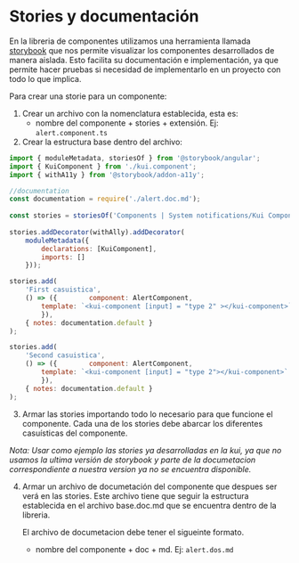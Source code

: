 # Stories y documentación

En la libreria de componentes utilizamos una herramienta llamada [storybook](https://storybook.js.org) que nos permite visualizar los componentes desarrollados de manera aislada. Esto facilita su documentación e implementación, ya que permite hacer pruebas si necesidad de implementarlo en un proyecto con todo lo que implica.

Para crear una storie para un componente:

1. Crear un archivo con la nomenclatura establecida, esta es: 
   - nombre del componente + stories + extensión. Ej: `alert.component.ts`
2. Crear la estructura base dentro del archivo:
```js
import { moduleMetadata, storiesOf } from '@storybook/angular';   
import { KuiComponent } from './kui.component';  
import { withA11y } from '@storybook/addon-a11y';

//documentation
const documentation = require('./alert.doc.md');  
  
const stories = storiesOf('Components | System notifications/Kui Component', module);  
  
stories.addDecorator(withAlly).addDecorator(  
    moduleMetadata({  
        declarations: [KuiComponent],  
        imports: []  
    }));

stories.add(  
    'First casuistica',  
    () => ({        component: AlertComponent,  
        template: `<kui-component [input] = "type 2" ></kui-component>`    
        }),  
    { notes: documentation.default }  
);

stories.add(  
    'Second casuistica',  
    () => ({        component: AlertComponent,  
        template: `<kui-component [input] = "type 2"></kui-component>`    
        }),  
    { notes: documentation.default }  
);
```

3. Armar las stories importando todo lo necesario para que funcione el componente. Cada una de los stories debe abarcar los diferentes casuísticas del componente.

_Nota: Usar como ejemplo las stories ya desarrolladas en la kui, ya que no usamos la ultima versión de storybook y parte de la documetacion correspondiente a nuestra version ya no se encuentra disponible._

4. Armar un archivo de documetación del componente que despues ser verá en las stories. Este archivo tiene que seguir la estructura establecida en el archivo base.doc.md que se encuentra dentro de la libreria.
   
   El archivo de documetacion debe tener el sigueinte formato.
   - nombre del componente + doc + md. Ej: `alert.dos.md`
